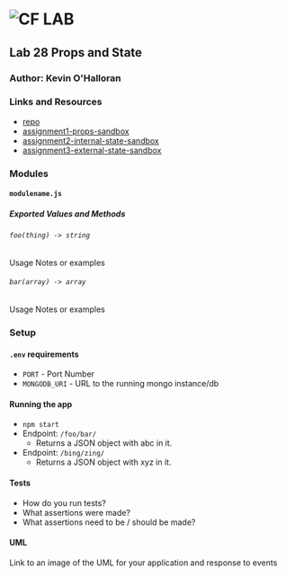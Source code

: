 ![CF](http://i.imgur.com/7v5ASc8.png) LAB
=================================================

## Lab 28 Props and State

### Author: Kevin O'Halloran

### Links and Resources
* [repo](https://github.com/Kevinoh47/lab-28)
* [assignment1-props-sandbox](https://codesandbox.io/s/ykjljx4zkj)
* [assignment2-internal-state-sandbox](https://codesandbox.io/s/ox8o9l89jz)
* [assignment3-external-state-sandbox](https://codesandbox.io/s/jj3k8501z5)

### Modules
#### `modulename.js`
##### Exported Values and Methods

###### `foo(thing) -> string`
Usage Notes or examples

###### `bar(array) -> array`
Usage Notes or examples

### Setup
#### `.env` requirements
* `PORT` - Port Number
* `MONGODB_URI` - URL to the running mongo instance/db

#### Running the app
* `npm start`
* Endpoint: `/foo/bar/`
  * Returns a JSON object with abc in it.
* Endpoint: `/bing/zing/`
  * Returns a JSON object with xyz in it.

#### Tests
* How do you run tests?
* What assertions were made?
* What assertions need to be / should be made?

#### UML
Link to an image of the UML for your application and response to events
